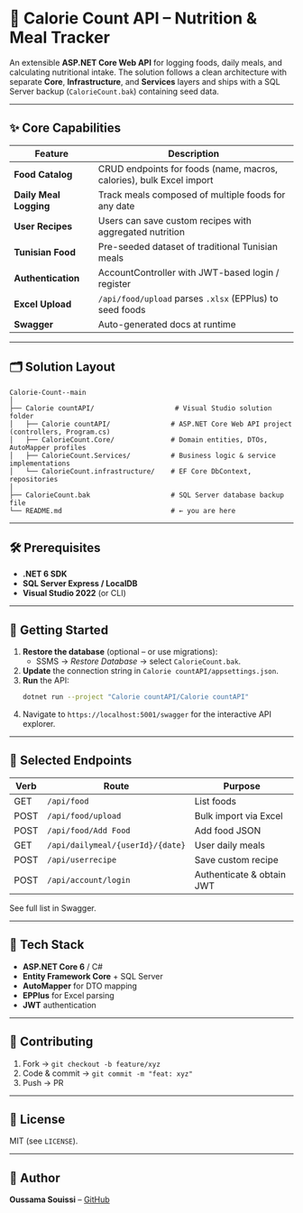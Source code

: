 # 🥗 Calorie Count API – Nutrition & Meal Tracker

An extensible **ASP.NET Core Web API** for logging foods, daily meals, and calculating nutritional intake.  The solution follows a clean architecture with separate **Core**, **Infrastructure**, and **Services** layers and ships with a SQL Server backup (`CalorieCount.bak`) containing seed data.

---

## ✨ Core Capabilities

| Feature | Description |
|---------|-------------|
| **Food Catalog** | CRUD endpoints for foods (name, macros, calories), bulk Excel import |
| **Daily Meal Logging** | Track meals composed of multiple foods for any date |
| **User Recipes** | Users can save custom recipes with aggregated nutrition |
| **Tunisian Food** | Pre-seeded dataset of traditional Tunisian meals |
| **Authentication** | AccountController with JWT-based login / register |
| **Excel Upload** | `/api/food/upload` parses `.xlsx` (EPPlus) to seed foods |
| **Swagger** | Auto-generated docs at runtime |

---

## 🗂️ Solution Layout

```
Calorie-Count--main
│
├── Calorie countAPI/                    # Visual Studio solution folder
│   ├── Calorie countAPI/               # ASP.NET Core Web API project (controllers, Program.cs)
│   ├── CalorieCount.Core/              # Domain entities, DTOs, AutoMapper profiles
│   ├── CalorieCount.Services/          # Business logic & service implementations
│   └── CalorieCount.infrastructure/    # EF Core DbContext, repositories
│
├── CalorieCount.bak                    # SQL Server database backup file
└── README.md                           # ← you are here
```

---

## 🛠 Prerequisites

- **.NET 6 SDK**
- **SQL Server Express / LocalDB**
- **Visual Studio 2022** (or CLI)

---

## 🚀 Getting Started

1. **Restore the database** (optional – or use migrations):
   - SSMS → *Restore Database* → select `CalorieCount.bak`.
2. **Update** the connection string in `Calorie countAPI/appsettings.json`.
3. **Run** the API:
   ```bash
   dotnet run --project "Calorie countAPI/Calorie countAPI"
   ```
4. Navigate to `https://localhost:5001/swagger` for the interactive API explorer.

---

## 🔌 Selected Endpoints

| Verb | Route | Purpose |
|------|-------|---------|
| GET | `/api/food` | List foods |
| POST | `/api/food/upload` | Bulk import via Excel |
| POST | `/api/food/Add Food` | Add food JSON |
| GET | `/api/dailymeal/{userId}/{date}` | User daily meals |
| POST | `/api/userrecipe` | Save custom recipe |
| POST | `/api/account/login` | Authenticate & obtain JWT |

See full list in Swagger.

---

## 🧰 Tech Stack

- **ASP.NET Core 6** / C#
- **Entity Framework Core** + SQL Server
- **AutoMapper** for DTO mapping
- **EPPlus** for Excel parsing
- **JWT** authentication

---

## 🤝 Contributing

1. Fork → `git checkout -b feature/xyz`
2. Code & commit → `git commit -m "feat: xyz"`
3. Push → PR

---

## 📜 License

MIT (see `LICENSE`).

---

## 👤 Author

**Oussama Souissi** – [GitHub](https://github.com/Oussama-souissi024)
